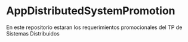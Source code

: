 # AppDistributedSystemPromotion
En este repositorio estaran los requerimientos promocionales del TP de Sistemas Distribuidos
